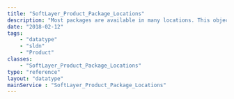 ```yaml
---
title: "SoftLayer_Product_Package_Locations"
description: "Most packages are available in many locations. This object describes that availability for each package. "
date: "2018-02-12"
tags:
    - "datatype"
    - "sldn"
    - "Product"
classes:
    - "SoftLayer_Product_Package_Locations"
type: "reference"
layout: "datatype"
mainService : "SoftLayer_Product_Package_Locations"
---
```

